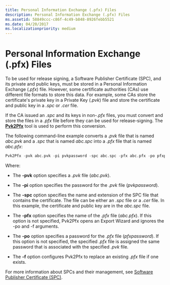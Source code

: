 ```yaml
---
title: Personal Information Exchange (.pfx) Files
description: Personal Information Exchange (.pfx) Files
ms.assetid: 58849ccc-c86f-4c49-b848-8926febb5521
ms.date: 04/20/2017
ms.localizationpriority: medium
---
```


# Personal Information Exchange (.pfx) Files


To be used for release signing, a Software Publisher Certificate (SPC), and its private and public keys, must be stored in a Personal Information Exchange (.*pfx*) file. However, some certificate authorities (CAs) use different file formats to store this data. For example, some CAs store the certificate's private key in a Private Key (.*pvk*) file and store the certificate and public key in a *.spc* or *.cer* file.

If the CA issued an *.spc* and its keys in non-*.pfx* files, you must convert and store the files in a *.pfx* file before they can be used for release-signing. The [**Pvk2Pfx**](../devtest/pvk2pfx.md) tool is used to perform this conversion.

The following command-line example converts a *.pvk* file that is named *abc.pvk* and a *.spc* that is named *abc.spc* into a *.pfx* file that is named *abc.pfx*:

```cpp
Pvk2Pfx -pvk abc.pvk -pi pvkpassword -spc abc.spc -pfx abc.pfx -po pfxpassword -f
```

Where:

-   The **-pvk** option specifies a *.pvk* file (*abc.pvk*).

-   The **-pi** option specifies the password for the .*pvk* file (*pvkpassword*).

-   The **-spc** option specifies the name and extension of the SPC file that contains the certificate. The file can be either an *.spc* file or a *.cer* file. In this example, the certificate and public key are in the *abc.spc* file.

-   The **-pfx** option specifies the name of the *.pfx* file (*abc.pfx*). If this option is not specified, Pvk2Pfx opens an Export Wizard and ignores the -po and -f arguments.

-   The **-po** option specifies a password for the *.pfx* file (*pfxpassword*). If this option is not specified, the specified *.pfx* file is assigned the same password that is associated with the specified *.pvk* file.

-   The **-f** option configures Pvk2Pfx to replace an existing *.pfx* file if one exists.

For more information about SPCs and their management, see [Software Publisher Certificate (SPC)](software-publisher-certificate.md).

 

